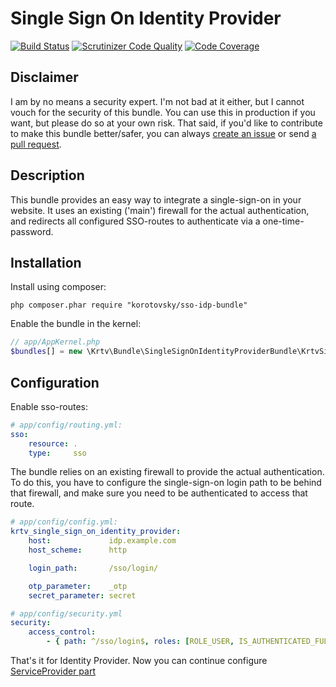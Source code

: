Single Sign On Identity Provider
================================

[![Build Status](https://scrutinizer-ci.com/g/korotovsky/SingleSignOnIdentityProviderBundle/badges/build.png?b=master)](https://scrutinizer-ci.com/g/korotovsky/SingleSignOnIdentityProviderBundle/build-status/master)
[![Scrutinizer Code Quality](https://scrutinizer-ci.com/g/korotovsky/SingleSignOnIdentityProviderBundle/badges/quality-score.png?b=master)](https://scrutinizer-ci.com/g/korotovsky/SingleSignOnIdentityProviderBundle/?branch=master)
[![Code Coverage](https://scrutinizer-ci.com/g/korotovsky/SingleSignOnIdentityProviderBundle/badges/coverage.png?b=master)](https://scrutinizer-ci.com/g/korotovsky/SingleSignOnIdentityProviderBundle/?branch=master)

Disclaimer
--------
I am by no means a security expert. I'm not bad at it either, but I cannot vouch for the security of this bundle. 
You can use this in production if you want, but please do so at your own risk. 
That said, if you'd like to contribute to make this bundle better/safer, you can always [create an issue](https://github.com/korotovsky/SingleSignOnIdentityProviderBundle/issues) or send [a pull request](https://github.com/korotovsky/SingleSignOnIdentityProviderBundle/pulls).

Description
-----------
This bundle provides an easy way to integrate a single-sign-on in your website. It uses an existing ('main') firewall for the actual authentication,
and redirects all configured SSO-routes to authenticate via a one-time-password.

Installation
------------
Install using composer:

```
php composer.phar require "korotovsky/sso-idp-bundle"
```

Enable the bundle in the kernel:

``` php
// app/AppKernel.php
$bundles[] = new \Krtv\Bundle\SingleSignOnIdentityProviderBundle\KrtvSingleSignOnIdentityProviderBundle();
```

Configuration
-------------

Enable sso-routes:

``` yaml
# app/config/routing.yml:
sso:
    resource: .
    type:     sso
```

The bundle relies on an existing firewall to provide the actual authentication.
To do this, you have to configure the single-sign-on login path to be behind that firewall,
and make sure you need to be authenticated to access that route.

``` yaml
# app/config/config.yml:
krtv_single_sign_on_identity_provider:
    host:             idp.example.com
    host_scheme:      http

    login_path:       /sso/login/

    otp_parameter:    _otp
    secret_parameter: secret

```

``` yaml
# app/config/security.yml
security:
    access_control:
        - { path: ^/sso/login$, roles: [ROLE_USER, IS_AUTHENTICATED_FULLY] }
```

That's it for Identity Provider. Now you can continue configure [ServiceProvider part](https://github.com/korotovsky/SingleSignOnServiceProviderBundle#single-sign-on-service-provider)